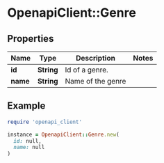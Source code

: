 # OpenapiClient::Genre

## Properties

| Name | Type | Description | Notes |
| ---- | ---- | ----------- | ----- |
| **id** | **String** | Id of a genre. |  |
| **name** | **String** | Name of the genre |  |

## Example

```ruby
require 'openapi_client'

instance = OpenapiClient::Genre.new(
  id: null,
  name: null
)
```

